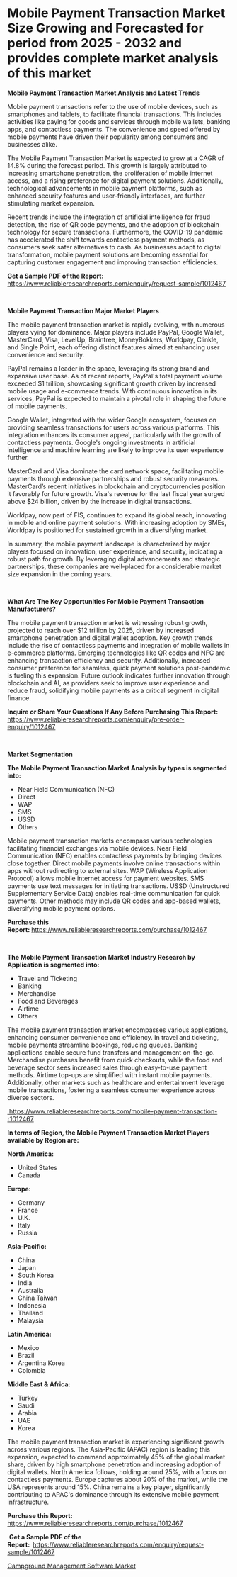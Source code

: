 <p><h1>Mobile Payment Transaction Market Size Growing and Forecasted for period from 2025 - 2032 and provides complete market analysis of this market</h1></p><p><strong>Mobile Payment Transaction Market Analysis and Latest Trends</strong></p>
<p><p>Mobile payment transactions refer to the use of mobile devices, such as smartphones and tablets, to facilitate financial transactions. This includes activities like paying for goods and services through mobile wallets, banking apps, and contactless payments. The convenience and speed offered by mobile payments have driven their popularity among consumers and businesses alike.</p><p>The Mobile Payment Transaction Market is expected to grow at a CAGR of 14.8% during the forecast period. This growth is largely attributed to increasing smartphone penetration, the proliferation of mobile internet access, and a rising preference for digital payment solutions. Additionally, technological advancements in mobile payment platforms, such as enhanced security features and user-friendly interfaces, are further stimulating market expansion.</p><p>Recent trends include the integration of artificial intelligence for fraud detection, the rise of QR code payments, and the adoption of blockchain technology for secure transactions. Furthermore, the COVID-19 pandemic has accelerated the shift towards contactless payment methods, as consumers seek safer alternatives to cash. As businesses adapt to digital transformation, mobile payment solutions are becoming essential for capturing customer engagement and improving transaction efficiencies.</p></p>
<p><strong>Get a Sample PDF of the Report:&nbsp;</strong> <a href="https://www.reliableresearchreports.com/enquiry/request-sample/1012467?utm_campaign=3056&utm_medium=2&utm_source=Github&utm_content=ia&utm_term=05032025&utm_id=mobile-payment-transaction">https://www.reliableresearchreports.com/enquiry/request-sample/1012467</a></p>
<p>&nbsp;</p>
<p><strong>Mobile Payment Transaction Major Market Players</strong></p>
<p><p>The mobile payment transaction market is rapidly evolving, with numerous players vying for dominance. Major players include PayPal, Google Wallet, MasterCard, Visa, LevelUp, Braintree, MoneyBokkers, Worldpay, Clinkle, and Single Point, each offering distinct features aimed at enhancing user convenience and security.</p><p>PayPal remains a leader in the space, leveraging its strong brand and expansive user base. As of recent reports, PayPal's total payment volume exceeded $1 trillion, showcasing significant growth driven by increased mobile usage and e-commerce trends. With continuous innovation in its services, PayPal is expected to maintain a pivotal role in shaping the future of mobile payments.</p><p>Google Wallet, integrated with the wider Google ecosystem, focuses on providing seamless transactions for users across various platforms. This integration enhances its consumer appeal, particularly with the growth of contactless payments. Google's ongoing investments in artificial intelligence and machine learning are likely to improve its user experience further.</p><p>MasterCard and Visa dominate the card network space, facilitating mobile payments through extensive partnerships and robust security measures. MasterCard’s recent initiatives in blockchain and cryptocurrencies position it favorably for future growth. Visa's revenue for the last fiscal year surged above $24 billion, driven by the increase in digital transactions.</p><p>Worldpay, now part of FIS, continues to expand its global reach, innovating in mobile and online payment solutions. With increasing adoption by SMEs, Worldpay is positioned for sustained growth in a diversifying market.</p><p>In summary, the mobile payment landscape is characterized by major players focused on innovation, user experience, and security, indicating a robust path for growth. By leveraging digital advancements and strategic partnerships, these companies are well-placed for a considerable market size expansion in the coming years.</p></p>
<p>&nbsp;</p>
<p><strong>What Are The Key Opportunities For Mobile Payment Transaction Manufacturers?</strong></p>
<p><p>The mobile payment transaction market is witnessing robust growth, projected to reach over $12 trillion by 2025, driven by increased smartphone penetration and digital wallet adoption. Key growth trends include the rise of contactless payments and integration of mobile wallets in e-commerce platforms. Emerging technologies like QR codes and NFC are enhancing transaction efficiency and security. Additionally, increased consumer preference for seamless, quick payment solutions post-pandemic is fueling this expansion. Future outlook indicates further innovation through blockchain and AI, as providers seek to improve user experience and reduce fraud, solidifying mobile payments as a critical segment in digital finance.</p></p>
<p><strong>Inquire or Share Your Questions If Any Before Purchasing This Report:</strong> <a href="https://www.reliableresearchreports.com/enquiry/pre-order-enquiry/1012467?utm_campaign=3056&utm_medium=2&utm_source=Github&utm_content=ia&utm_term=05032025&utm_id=mobile-payment-transaction">https://www.reliableresearchreports.com/enquiry/pre-order-enquiry/1012467</a></p>
<p>&nbsp;</p>
<p><strong>Market Segmentation</strong></p>
<p><strong>The Mobile Payment Transaction Market Analysis by types is segmented into:</strong></p>
<p><ul><li>Near Field Communication (NFC)</li><li>Direct</li><li>WAP</li><li>SMS</li><li>USSD</li><li>Others</li></ul></p>
<p><p>Mobile payment transaction markets encompass various technologies facilitating financial exchanges via mobile devices. Near Field Communication (NFC) enables contactless payments by bringing devices close together. Direct mobile payments involve online transactions within apps without redirecting to external sites. WAP (Wireless Application Protocol) allows mobile internet access for payment websites. SMS payments use text messages for initiating transactions. USSD (Unstructured Supplementary Service Data) enables real-time communication for quick payments. Other methods may include QR codes and app-based wallets, diversifying mobile payment options.</p></p>
<p><strong>Purchase this Report:&nbsp;</strong><a href="https://www.reliableresearchreports.com/purchase/1012467?utm_campaign=3056&utm_medium=2&utm_source=Github&utm_content=ia&utm_term=05032025&utm_id=mobile-payment-transaction">https://www.reliableresearchreports.com/purchase/1012467</a></p>
<p>&nbsp;</p>
<p><strong>The Mobile Payment Transaction Market Industry Research by Application is segmented into:</strong></p>
<p><ul><li>Travel and Ticketing</li><li>Banking</li><li>Merchandise</li><li>Food and Beverages</li><li>Airtime</li><li>Others</li></ul></p>
<p><p>The mobile payment transaction market encompasses various applications, enhancing consumer convenience and efficiency. In travel and ticketing, mobile payments streamline bookings, reducing queues. Banking applications enable secure fund transfers and management on-the-go. Merchandise purchases benefit from quick checkouts, while the food and beverage sector sees increased sales through easy-to-use payment methods. Airtime top-ups are simplified with instant mobile payments. Additionally, other markets such as healthcare and entertainment leverage mobile transactions, fostering a seamless consumer experience across diverse sectors.</p></p>
<p><a href="https://www.reliableresearchreports.com/mobile-payment-transaction-r1012467?utm_campaign=3056&utm_medium=2&utm_source=Github&utm_content=ia&utm_term=05032025&utm_id=mobile-payment-transaction">&nbsp;https://www.reliableresearchreports.com/mobile-payment-transaction-r1012467</a></p>
<p><strong>In terms of Region, the Mobile Payment Transaction Market Players available by Region are:</strong></p>
<p>
    <p> <strong> North America: </strong>
        <ul>
            <li>United States</li>
            <li>Canada</li>
        </ul>
        </p> 
    <p> <strong> Europe: </strong>
        <ul>
            <li>Germany</li>
            <li>France</li>
            <li>U.K.</li>
            <li>Italy</li>
            <li>Russia</li>
        </ul>
        </p> 
    <p> <strong> Asia-Pacific: </strong>
        <ul>
            <li>China</li>
            <li>Japan</li>
            <li>South Korea</li>
            <li>India</li>
            <li>Australia</li>
            <li>China Taiwan</li>
            <li>Indonesia</li>
            <li>Thailand</li>
            <li>Malaysia</li>
        </ul>
        </p> 
    <p> <strong> Latin America: </strong>
        <ul>
            <li>Mexico</li>
            <li>Brazil</li>
            <li>Argentina Korea</li>
            <li>Colombia</li>
        </ul>
        </p> 
    <p> <strong> Middle East & Africa: </strong>
        <ul>
            <li>Turkey</li>
            <li>Saudi</li>
            <li>Arabia</li>
            <li>UAE</li>
            <li>Korea</li>
        </ul>
    </p>
    </p>
<p><p>The mobile payment transaction market is experiencing significant growth across various regions. The Asia-Pacific (APAC) region is leading this expansion, expected to command approximately 45% of the global market share, driven by high smartphone penetration and increasing adoption of digital wallets. North America follows, holding around 25%, with a focus on contactless payments. Europe captures about 20% of the market, while the USA represents around 15%. China remains a key player, significantly contributing to APAC's dominance through its extensive mobile payment infrastructure.</p></p>
<p><strong>Purchase this Report: </strong><a href="https://www.reliableresearchreports.com/purchase/1012467?utm_campaign=3056&utm_medium=2&utm_source=Github&utm_content=ia&utm_term=05032025&utm_id=mobile-payment-transaction">https://www.reliableresearchreports.com/purchase/1012467</a></p>
<p>&nbsp;<strong>Get a Sample PDF of the Report:&nbsp;&nbsp;</strong><a href="https://www.reliableresearchreports.com/enquiry/request-sample/1012467?utm_campaign=3056&utm_medium=2&utm_source=Github&utm_content=ia&utm_term=05032025&utm_id=mobile-payment-transaction">https://www.reliableresearchreports.com/enquiry/request-sample/1012467</a></p>
<p><strong></strong></p>
<p><p><a href="https://github.com/arvelm4nthig/Market-Research-Report-List-1/blob/main/campground-management-software-market.md?utm_campaign=3056&utm_medium=2&utm_source=Github&utm_content=ia&utm_term=05032025&utm_id=mobile-payment-transaction">Campground Management Software Market</a></p></p>